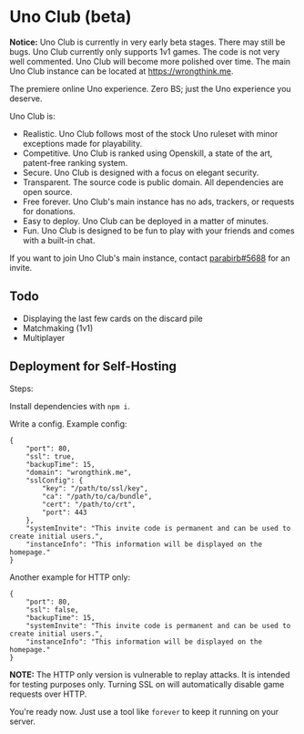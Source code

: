 # Uno Club (beta)

**Notice:** Uno Club is currently in very early beta stages. There may still be bugs. Uno Club currently only supports 1v1 games. The code is not very well commented. Uno Club will become more polished over time. The main Uno Club instance can be located at https://wrongthink.me.

The premiere online Uno experience. Zero BS; just the Uno experience you deserve.

Uno Club is:
* Realistic. Uno Club follows most of the stock Uno ruleset with minor exceptions made for playability. 
* Competitive. Uno Club is ranked using Openskill, a state of the art, patent-free ranking system.
* Secure. Uno Club is designed with a focus on elegant security.
* Transparent. The source code is public domain. All dependencies are open source.
* Free forever. Uno Club's main instance has no ads, trackers, or requests for donations.
* Easy to deploy. Uno Club can be deployed in a matter of minutes.
* Fun. Uno Club is designed to be fun to play with your friends and comes with a built-in chat.

If you want to join Uno Club's main instance, contact [parabirb#5688](https://discord.com/users/884967775066550313) for an invite.


## Todo
- Displaying the last few cards on the discard pile
- Matchmaking (1v1)
- Multiplayer

## Deployment for Self-Hosting
Steps:

Install dependencies with `npm i`.

Write a config. Example config:
```
{
    "port": 80,
    "ssl": true,
    "backupTime": 15,
    "domain": "wrongthink.me",
    "sslConfig": {
        "key": "/path/to/ssl/key",
        "ca": "/path/to/ca/bundle",
        "cert": "/path/to/crt",
        "port": 443
    },
    "systemInvite": "This invite code is permanent and can be used to create initial users.",
    "instanceInfo": "This information will be displayed on the homepage."
}
```
Another example for HTTP only:
```
{
    "port": 80,
    "ssl": false,
    "backupTime": 15,
    "systemInvite": "This invite code is permanent and can be used to create initial users.",
    "instanceInfo": "This information will be displayed on the homepage."
}
```
**NOTE:** The HTTP only version is vulnerable to replay attacks. It is intended for testing purposes only. Turning SSL on will automatically disable game requests over HTTP.

You're ready now. Just use a tool like `forever` to keep it running on your server.